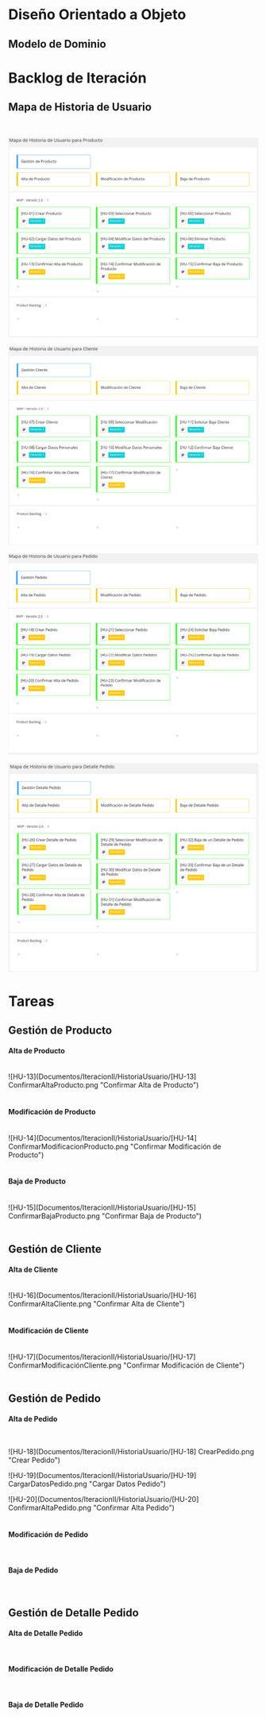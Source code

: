 # Diseño Orientado a Objeto

<h2>Modelo de Dominio</h2>

# Backlog de Iteración

<h2>Mapa de Historia de Usuario</h2>
<br>

![Mapa H.U. Producto](Documentos/IteracionII/HistoriaUsuario/MHU-Producto.png "Mapa Historia de Usuario del Producto")
<br>

![Mapa H.U. Cliente](Documentos/IteracionII/HistoriaUsuario/MHU-Cliente.png "Mapa Historia de Usuario del Cliente")
<br>

![Mapa H.U. Pedido](Documentos/IteracionII/HistoriaUsuario/MHU-Pedido.png "Mapa Historia de Usuario del Pedido")
<br>

![Mapa H.U. Detalle Pedido](Documentos/IteracionII/HistoriaUsuario/MHU-DetallePedido.png "Mapa Historia de Usuario del Detalle Pedido")
<br>

# Tareas
<h2>Gestión de Producto</h2>
<h4>Alta de Producto</h4>
<br>
![HU-13](Documentos/IteracionII/HistoriaUsuario/[HU-13] ConfirmarAltaProducto.png "Confirmar Alta de Producto")
<br><br>

<h4>Modificación de Producto</h4>
<br>
![HU-14](Documentos/IteracionII/HistoriaUsuario/[HU-14] ConfirmarModificacionProducto.png "Confirmar Modificación de Producto")
<br><br>

<h4>Baja de Producto</h4>
<br>
![HU-15](Documentos/IteracionII/HistoriaUsuario/[HU-15] ConfirmarBajaProducto.png "Confirmar Baja de Producto")
<br><br>

<h2>Gestión de Cliente</h2>
<h4>Alta de Cliente</h4>
<br>
![HU-16](Documentos/IteracionII/HistoriaUsuario/[HU-16] ConfirmarAltaCliente.png "Confirmar Alta de Cliente")
<br><br>

<h4>Modificación de Cliente</h4>
<br>
![HU-17](Documentos/IteracionII/HistoriaUsuario/[HU-17] ConfirmarModificaciónCliente.png "Confirmar Modificación de Cliente")
<br><br>

<h2>Gestión de Pedido</h2>
<h4>Alta de Pedido</h4>
<br>

![HU-18](Documentos/IteracionII/HistoriaUsuario/[HU-18] CrearPedido.png "Crear Pedido")
<br>

![HU-19](Documentos/IteracionII/HistoriaUsuario/[HU-19] CargarDatosPedido.png "Cargar Datos Pedido")
<br>

![HU-20](Documentos/IteracionII/HistoriaUsuario/[HU-20] ConfirmarAltaPedido.png "Confirmar Alta Pedido")
<br><br>

<h4>Modificación de Pedido</h4>
<br>

<h4>Baja de Pedido</h4>
<br>

<h2>Gestión de Detalle Pedido</h2>
<h4>Alta de Detalle Pedido</h4>
<br>

<h4>Modificación de Detalle Pedido</h4>
<br>

<h4>Baja de Detalle Pedido</h4>
<br>


